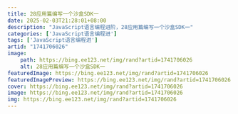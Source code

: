 ```yaml
---
title: 28应用篇编写一个沙盒SDK一
date: 2025-02-03T21:28:01+08:00
description: "JavaScript语言编程进阶，28应用篇编写一个沙盒SDK一"
categories: ['JavaScript语言编程进']
tags: ['JavaScript语言编程进']
artid: "1741706026"
image:
    path: https://bing.ee123.net/img/rand?artid=1741706026
    alt: 28应用篇编写一个沙盒SDK一
featuredImage: https://bing.ee123.net/img/rand?artid=1741706026
featuredImagePreview: https://bing.ee123.net/img/rand?artid=1741706026
cover: https://bing.ee123.net/img/rand?artid=1741706026
image: https://bing.ee123.net/img/rand?artid=1741706026
img: https://bing.ee123.net/img/rand?artid=1741706026
---
```


